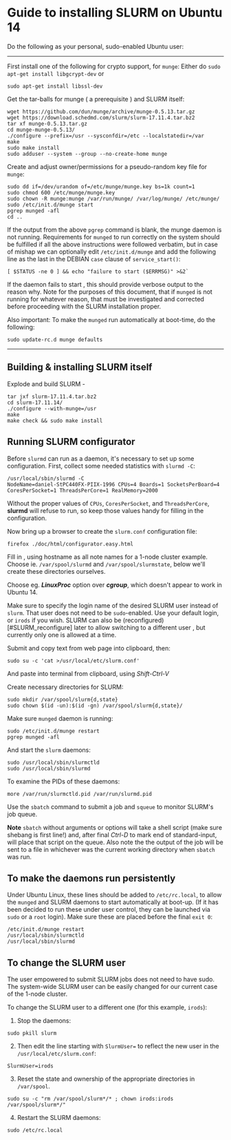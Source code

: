 # Guide to installing SLURM on Ubuntu 14

Do the following as your personal, sudo-enabled Ubuntu user:

---

First install one of the following for crypto support, for `munge`:
Either do
```sudo apt-get install libgcrypt-dev```
or

```sudo apt-get install libssl-dev```

Get the tar-balls for munge ( a prerequisite ) and SLURM itself:
```
wget https://github.com/dun/munge/archive/munge-0.5.13.tar.gz
wget https://download.schedmd.com/slurm/slurm-17.11.4.tar.bz2
tar xf munge-0.5.13.tar.gz 
cd munge-munge-0.5.13/
./configure --prefix=/usr --sysconfdir=/etc --localstatedir=/var 
make
sudo make install
sudo adduser --system --group --no-create-home munge
```

Create and adjust owner/permissions for a pseudo-random key file for `munge`:  
```
sudo dd if=/dev/urandom of=/etc/munge/munge.key bs=1k count=1
sudo chmod 600 /etc/munge/munge.key
sudo chown -R munge:munge /var/run/munge/ /var/log/munge/ /etc/munge/
sudo /etc/init.d/munge start
pgrep munged -afl
cd ..
```
If the output from the above `pgrep` command is blank, the munge daemon is not running. Requirements for `munged` to run correctly on the system should be fulfilled if all the above instructions were followed verbatim, but in case of mishap we can optionally edit `/etc/init.d/munge` and add the following line as the last in the DEBIAN `case` clause of `service_start()`:
```
[ $STATUS -ne 0 ] && echo "failure to start ($ERRMSG)" >&2`  
```
If the daemon fails to start , this should provide verbose output to the reason why. Note for the purposes of this document, that if `munged` is not running for whatever reason, that must be investigated and corrected before proceeding with the SLURM installation proper.

Also important: To make the `munged` run automatically at boot-time, do the following:
```
sudo update-rc.d munge defaults
```


---

## Building & installing SLURM itself

Explode and build SLURM -

```
tar jxf slurm-17.11.4.tar.bz2 
cd slurm-17.11.14/
./configure --with-munge=/usr
make
make check && sudo make install
```

Running SLURM configurator
---

Before `slurmd` can run as a daemon, it's necessary to set up some configuration.  First, collect some needed statistics with `slurmd -C`:
```
/usr/local/sbin/slurmd -C
NodeName=daniel-StPC440FX-PIIX-1996 CPUs=4 Boards=1 SocketsPerBoard=4 CoresPerSocket=1 ThreadsPerCore=1 RealMemory=2000
```
Without the proper values of `CPUs`, `CoresPerSocket`, and `ThreadsPerCore`,  **slurmd** will refuse to run, so keep those values handy for filling in the configuration.

Now bring up a browser to create the `slurm.conf` configuration file:

```
firefox ./doc/html/configurator.easy.html
```
Fill in , using hostname as all note names for a 1-node cluster example.  
Choose ie. `/var/spool/slurmd` and `/var/spool/slurmstate`, below we'll create these directories ourselves. 

Choose eg. ***LinuxProc*** option over ***cgroup***, which doesn't appear to work in Ubuntu 14. 

Make sure to specify the login name of the desired SLURM user instead of `slurm`. That user does not need to be `sudo`-enabled. Use your default login, or `irods` if you wish.  SLURM can also be (reconfigured)[#SLURM_reconfigure] later to allow switching to a different user , but currently only one is allowed at a time. 

Submit and copy text from web page into clipboard, then:
```
sudo su -c 'cat >/usr/local/etc/slurm.conf'
```
And paste into terminal from clipboard, using *Shift-Ctrl-V*

Create necessary directories for SLURM:
```
sudo mkdir /var/spool/slurm{d,state}
sudo chown $(id -un):$(id -gn) /var/spool/slurm{d,state}/
```

Make sure `munged` daemon is running:
```
sudo /etc/init.d/munge restart
pgrep munged -afl
```

And start the `slurm` daemons:
```
sudo /usr/local/sbin/slurmctld 
sudo /usr/local/sbin/slurmd
```
To examine the PIDs of these daemons: 
```
more /var/run/slurmctld.pid /var/run/slurmd.pid
```

Use the `sbatch` command to submit a job and `squeue` to monitor SLURM's job queue.

**Note** `sbatch` without arguments or options will take a shell script (make sure shebang is first line!) and, after final *Ctrl-D* to mark end of standard-input, will  place that script on the queue.  Also note the the output of the job will be sent to a file in whichever was the current working directory when `sbatch` was run.

To make the daemons run persistently
---
Under Ubuntu Linux, these lines should be added to `/etc/rc.local`, to allow the `munged` and SLURM daemons to start automatically at boot-up. (If it has been decided to run these under user control, they can be launched via `sudo` or a `root` login). Make sure these are placed before the final `exit 0`:
```
/etc/init.d/munge restart
/usr/local/sbin/slurmctld
/usr/local/sbin/slurmd
```

To change the SLURM user
---
The user empowered to submit SLURM jobs does not need to have sudo. The system-wide SLURM user can be easily changed for our current case of the 1-node cluster. 

To change the SLURM user to a different one (for this example, `irods`):

1. Stop the daemons:
```
sudo pkill slurm
```
2. Then edit the line starting with `SlurmUser=` to reflect the new user in the `/usr/local/etc/slurm.conf`:
```
SlurmUser=irods
```
3. Reset the state and ownership of the appropriate directories in `/var/spool`. 
```
sudo su -c "rm /var/spool/slurm*/* ; chown irods:irods /var/spool/slurm*/"
```
4. Restart the SLURM daemons:
```
sudo /etc/rc.local
```
